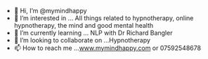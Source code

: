 - 👋 Hi, I’m @mymindhappy
- 👀 I’m interested in ... All things related to hypnotherapy, online hypnotherapy, the mind and good mental health
- 🌱 I’m currently learning ... NLP with Dr Richard Bangler
- 💞️ I’m looking to collaborate on ...Hypnotherapy
- 📫 How to reach me ...www.mymindhappy.com or 07592548678

<!---
mymindhappy/mymindhappy is a ✨ special ✨ repository because its `README.md` (this file) appears on your GitHub profile.
You can click the Preview link to take a look at your changes.
--->
